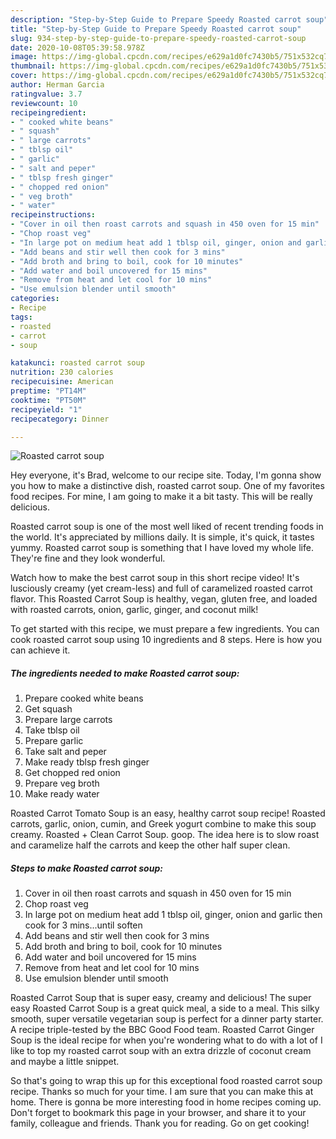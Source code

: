 ```yaml
---
description: "Step-by-Step Guide to Prepare Speedy Roasted carrot soup"
title: "Step-by-Step Guide to Prepare Speedy Roasted carrot soup"
slug: 934-step-by-step-guide-to-prepare-speedy-roasted-carrot-soup
date: 2020-10-08T05:39:58.978Z
image: https://img-global.cpcdn.com/recipes/e629a1d0fc7430b5/751x532cq70/roasted-carrot-soup-recipe-main-photo.jpg
thumbnail: https://img-global.cpcdn.com/recipes/e629a1d0fc7430b5/751x532cq70/roasted-carrot-soup-recipe-main-photo.jpg
cover: https://img-global.cpcdn.com/recipes/e629a1d0fc7430b5/751x532cq70/roasted-carrot-soup-recipe-main-photo.jpg
author: Herman Garcia
ratingvalue: 3.7
reviewcount: 10
recipeingredient:
- " cooked white beans"
- " squash"
- " large carrots"
- " tblsp oil"
- " garlic"
- " salt and peper"
- " tblsp fresh ginger"
- " chopped red onion"
- " veg broth"
- " water"
recipeinstructions:
- "Cover in oil then roast carrots and squash in 450 oven for 15 min"
- "Chop roast veg"
- "In large pot on medium heat add 1 tblsp oil, ginger, onion and garlic then cook for 3 mins...until soften"
- "Add beans and stir well then cook for 3 mins"
- "Add broth and bring to boil, cook for 10 minutes"
- "Add water and boil uncovered for 15 mins"
- "Remove from heat and let cool for 10 mins"
- "Use emulsion blender until smooth"
categories:
- Recipe
tags:
- roasted
- carrot
- soup

katakunci: roasted carrot soup 
nutrition: 230 calories
recipecuisine: American
preptime: "PT14M"
cooktime: "PT50M"
recipeyield: "1"
recipecategory: Dinner

---
```



![Roasted carrot soup](https://img-global.cpcdn.com/recipes/e629a1d0fc7430b5/751x532cq70/roasted-carrot-soup-recipe-main-photo.jpg)

Hey everyone, it's Brad, welcome to our recipe site. Today, I'm gonna show you how to make a distinctive dish, roasted carrot soup. One of my favorites food recipes. For mine, I am going to make it a bit tasty. This will be really delicious.

Roasted carrot soup is one of the most well liked of recent trending foods in the world. It's appreciated by millions daily. It is simple, it's quick, it tastes yummy. Roasted carrot soup is something that I have loved my whole life. They're fine and they look wonderful.

Watch how to make the best carrot soup in this short recipe video! It&#39;s lusciously creamy (yet cream-less) and full of caramelized roasted carrot flavor. This Roasted Carrot Soup is healthy, vegan, gluten free, and loaded with roasted carrots, onion, garlic, ginger, and coconut milk!


To get started with this recipe, we must prepare a few ingredients. You can cook roasted carrot soup using 10 ingredients and 8 steps. Here is how you can achieve it.

<!--inarticleads1-->

##### The ingredients needed to make Roasted carrot soup:

1. Prepare  cooked white beans
1. Get  squash
1. Prepare  large carrots
1. Take  tblsp oil
1. Prepare  garlic
1. Take  salt and peper
1. Make ready  tblsp fresh ginger
1. Get  chopped red onion
1. Prepare  veg broth
1. Make ready  water


Roasted Carrot Tomato Soup is an easy, healthy carrot soup recipe! Roasted carrots, garlic, onion, cumin, and Greek yogurt combine to make this soup creamy. Roasted + Clean Carrot Soup. goop. The idea here is to slow roast and caramelize half the carrots and keep the other half super clean. 

<!--inarticleads2-->

##### Steps to make Roasted carrot soup:

1. Cover in oil then roast carrots and squash in 450 oven for 15 min
1. Chop roast veg
1. In large pot on medium heat add 1 tblsp oil, ginger, onion and garlic then cook for 3 mins...until soften
1. Add beans and stir well then cook for 3 mins
1. Add broth and bring to boil, cook for 10 minutes
1. Add water and boil uncovered for 15 mins
1. Remove from heat and let cool for 10 mins
1. Use emulsion blender until smooth


Roasted Carrot Soup that is super easy, creamy and delicious! The super easy Roasted Carrot Soup is a great quick meal, a side to a meal. This silky smooth, super versatile vegetarian soup is perfect for a dinner party starter. A recipe triple-tested by the BBC Good Food team. Roasted Carrot Ginger Soup is the ideal recipe for when you&#39;re wondering what to do with a lot of I like to top my roasted carrot soup with an extra drizzle of coconut cream and maybe a little snippet. 

So that's going to wrap this up for this exceptional food roasted carrot soup recipe. Thanks so much for your time. I am sure that you can make this at home. There is gonna be more interesting food in home recipes coming up. Don't forget to bookmark this page in your browser, and share it to your family, colleague and friends. Thank you for reading. Go on get cooking!
